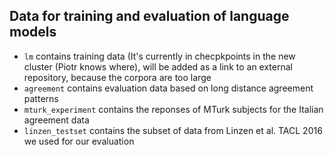 ## Data for training and evaluation of language models

- `lm` contains training data (It's currently in checpkpoints in the new cluster (Piotr knows where), will be added as a link to an external repository, because the corpora are too large
- `agreement` contains evaluation data based on long distance agreement patterns
- `mturk_experiment` contains the reponses of MTurk subjects for the Italian agreement data 
- `linzen_testset` contains the subset of data from Linzen et al. TACL 2016 we used for our evaluation
